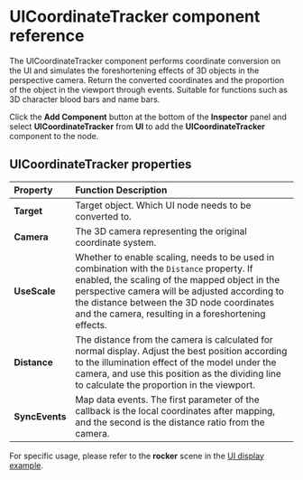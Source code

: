 # UICoordinateTracker component reference

The UICoordinateTracker component performs coordinate conversion on the UI and simulates the foreshortening effects of 3D objects in the perspective camera. Return the converted coordinates and the proportion of the object in the viewport through events. Suitable for functions such as 3D character blood bars and name bars.

Click the **Add Component** button at the bottom of the **Inspector** panel and select **UICoordinateTracker** from **UI** to add the **UICoordinateTracker** component to the node.

## UICoordinateTracker properties

| **Property** | **Function Description** |
| :-------------- | :---------- |
| **Target** | Target object. Which UI node needs to be converted to. |
| **Camera** | The 3D camera representing the original coordinate system. |
| **UseScale** | Whether to enable scaling, needs to be used in combination with the `Distance` property. If enabled, the scaling of the mapped object in the perspective camera will be adjusted according to the distance between the 3D node coordinates and the camera, resulting in a foreshortening effects. |
| **Distance** | The distance from the camera is calculated for normal display. Adjust the best position according to the illumination effect of the model under the camera, and use this position as the dividing line to calculate the proportion in the viewport. |
| **SyncEvents** | Map data events. The first parameter of the callback is the local coordinates after mapping, and the second is the distance ratio from the camera. |

For specific usage, please refer to the **rocker** scene in the [UI display example](https://github.com/cocos/cocos-example-ui/tree/v3.0/assets/scene).
